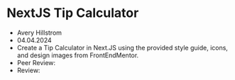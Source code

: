 # NextJS Tip Calculator

+ Avery Hillstrom
+ 04.04.2024
+ Create a Tip Calculator in Next.JS using the provided style guide, icons, and design images from FrontEndMentor.
+ Peer Review: 
+ Review: 